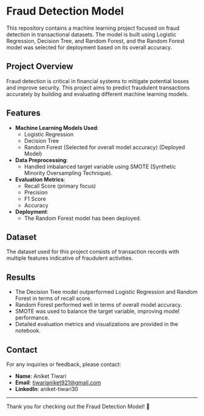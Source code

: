 # Fraud Detection Model

This repository contains a machine learning project focused on fraud detection in transactional datasets. The model is built using Logistic Regression, Decision Tree, and Random Forest, and the Random Forest model was selected for deployment based on its overall accuracy.

## Project Overview
Fraud detection is critical in financial systems to mitigate potential losses and improve security. This project aims to predict fraudulent transactions accurately by building and evaluating different machine learning models.

## Features
- **Machine Learning Models Used**:
  - Logistic Regression
  - Decision Tree 
  - Random Forest (Selected for overall model accuracy) (Deployed Model)
- **Data Preprocessing**:
  - Handled imbalanced target variable using SMOTE (Synthetic Minority Oversampling Technique).
- **Evaluation Metrics**:
  - Recall Score (primary focus)
  - Precision
  - F1 Score
  - Accuracy
- **Deployment**:
  - The Random Forest model has been deployed.

## Dataset
The dataset used for this project consists of transaction records with multiple features indicative of fraudulent activities.


## Results
- The Decision Tree model outperformed Logistic Regression and Random Forest in terms of recall score.
- Random Forest performed well in terms of overall model accuracy.
- SMOTE was used to balance the target variable, improving model performance.
- Detailed evaluation metrics and visualizations are provided in the notebook.


## Contact
For any inquiries or feedback, please contact:
- **Name**: Aniket Tiwari
- **Email**: tiwarianiket921@gmail.com
- **LinkedIn**: aniket-tiwari30

---
Thank you for checking out the Fraud Detection Model! 🚀



